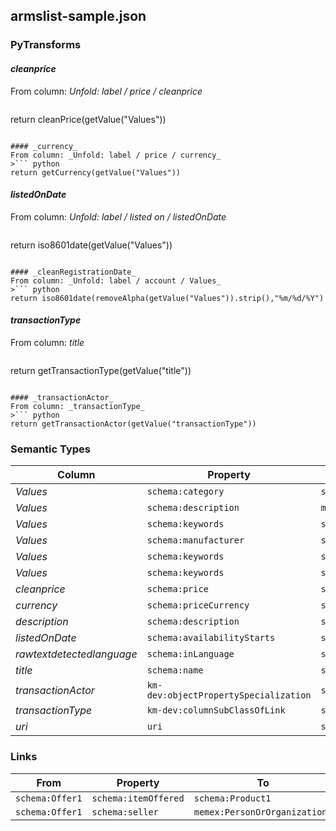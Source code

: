 ## armslist-sample.json

### PyTransforms
#### _cleanprice_
From column: _Unfold: label / price / cleanprice_
>``` python
return cleanPrice(getValue("Values"))
```

#### _currency_
From column: _Unfold: label / price / currency_
>``` python
return getCurrency(getValue("Values"))
```

#### _listedOnDate_
From column: _Unfold: label / listed on / listedOnDate_
>``` python
return iso8601date(getValue("Values"))
```

#### _cleanRegistrationDate_
From column: _Unfold: label / account / Values_
>``` python
return iso8601date(removeAlpha(getValue("Values")).strip(),"%m/%d/%Y")
```

#### _transactionType_
From column: _title_
>``` python
return getTransactionType(getValue("title"))
```

#### _transactionActor_
From column: _transactionType_
>``` python
return getTransactionActor(getValue("transactionType"))
```


### Semantic Types
| Column | Property | Class |
|  ----- | -------- | ----- |
| _Values_ | `schema:category` | `schema:Product1`|
| _Values_ | `schema:description` | `memex:PersonOrOrganization1`|
| _Values_ | `schema:keywords` | `schema:Product1`|
| _Values_ | `schema:manufacturer` | `schema:Product1`|
| _Values_ | `schema:keywords` | `schema:Product1`|
| _Values_ | `schema:keywords` | `schema:Product1`|
| _cleanprice_ | `schema:price` | `schema:Offer1`|
| _currency_ | `schema:priceCurrency` | `schema:Offer1`|
| _description_ | `schema:description` | `schema:Offer1`|
| _listedOnDate_ | `schema:availabilityStarts` | `schema:Offer1`|
| _rawtextdetectedlanguage_ | `schema:inLanguage` | `schema:Offer1`|
| _title_ | `schema:name` | `schema:Offer1`|
| _transactionActor_ | `km-dev:objectPropertySpecialization` | `schema:Offer1`|
| _transactionType_ | `km-dev:columnSubClassOfLink` | `schema:Offer1`|
| _uri_ | `uri` | `schema:Offer1`|


### Links
| From | Property | To |
|  --- | -------- | ---|
| `schema:Offer1` | `schema:itemOffered` | `schema:Product1`|
| `schema:Offer1` | `schema:seller` | `memex:PersonOrOrganization1`|
